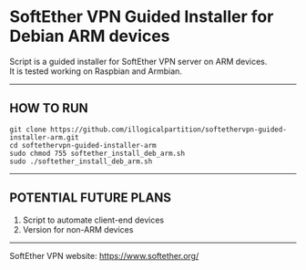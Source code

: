# SoftEther VPN Guided Installer for Debian ARM devices
Script is a guided installer for SoftEther VPN server on ARM devices.  
It is tested working on Raspbian and Armbian.

---

## HOW TO RUN

```
git clone https://github.com/illogicalpartition/softethervpn-guided-installer-arm.git  
cd softethervpn-guided-installer-arm  
sudo chmod 755 softether_install_deb_arm.sh  
sudo ./softether_install_deb_arm.sh  
```

---

## POTENTIAL FUTURE PLANS

1. Script to automate client-end devices
2. Version for non-ARM devices

---


SoftEther VPN website: https://www.softether.org/